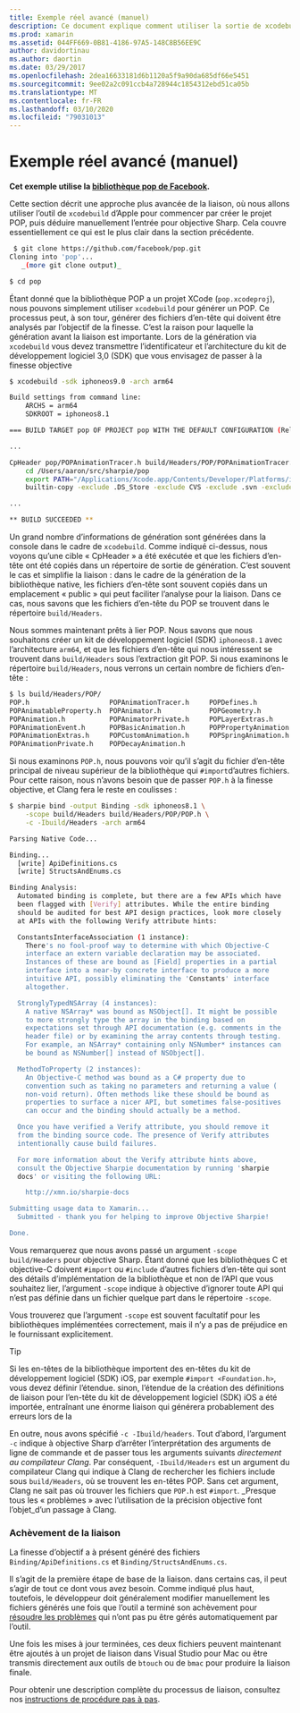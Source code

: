 ```yaml
---
title: Exemple réel avancé (manuel)
description: Ce document explique comment utiliser la sortie de xcodebuild comme entrée pour objective Sharp, qui donne un aperçu de ce que fait l’objectif de la finesse.
ms.prod: xamarin
ms.assetid: 044FF669-0B81-4186-97A5-148C8B56EE9C
author: davidortinau
ms.author: daortin
ms.date: 03/29/2017
ms.openlocfilehash: 2dea16633181d6b1120a5f9a90da685df66e5451
ms.sourcegitcommit: 9ee02a2c091ccb4a728944c1854312ebd51ca05b
ms.translationtype: MT
ms.contentlocale: fr-FR
ms.lasthandoff: 03/10/2020
ms.locfileid: "79031013"
---
```

# <a name="advanced-manual-real-world-example"></a>Exemple réel avancé (manuel)

**Cet exemple utilise la [bibliothèque pop de Facebook](https://github.com/facebook/pop).**

Cette section décrit une approche plus avancée de la liaison, où nous allons utiliser l’outil de `xcodebuild` d’Apple pour commencer par créer le projet POP, puis déduire manuellement l’entrée pour objective Sharp. Cela couvre essentiellement ce qui est le plus clair dans la section précédente.

```bash
 $ git clone https://github.com/facebook/pop.git
Cloning into 'pop'...
   _(more git clone output)_

$ cd pop
```

Étant donné que la bibliothèque POP a un projet XCode (`pop.xcodeproj`), nous pouvons simplement utiliser `xcodebuild` pour générer un POP. Ce processus peut, à son tour, générer des fichiers d’en-tête qui doivent être analysés par l’objectif de la finesse. C’est la raison pour laquelle la génération avant la liaison est importante. Lors de la génération via `xcodebuild` vous devez transmettre l’identificateur et l’architecture du kit de développement logiciel 3,0 (SDK) que vous envisagez de passer à la finesse objective

```bash
$ xcodebuild -sdk iphoneos9.0 -arch arm64

Build settings from command line:
    ARCHS = arm64
    SDKROOT = iphoneos8.1

=== BUILD TARGET pop OF PROJECT pop WITH THE DEFAULT CONFIGURATION (Release) ===

...

CpHeader pop/POPAnimationTracer.h build/Headers/POP/POPAnimationTracer.h
    cd /Users/aaron/src/sharpie/pop
    export PATH="/Applications/Xcode.app/Contents/Developer/Platforms/iPhoneOS.platform/Developer/usr/bin:/Applications/Xcode.app/Contents/Developer/usr/bin:/Users/aaron/bin::/usr/local/bin:/usr/bin:/bin:/usr/sbin:/sbin:/opt/X11/bin:/usr/local/git/bin:/Users/aaron/.rvm/bin"
    builtin-copy -exclude .DS_Store -exclude CVS -exclude .svn -exclude .git -exclude .hg -strip-debug-symbols -strip-tool /Applications/Xcode.app/Contents/Developer/Toolchains/XcodeDefault.xctoolchain/usr/bin/strip -resolve-src-symlinks /Users/aaron/src/sharpie/pop/pop/POPAnimationTracer.h /Users/aaron/src/sharpie/pop/build/Headers/POP

...

** BUILD SUCCEEDED **
```

Un grand nombre d’informations de génération sont générées dans la console dans le cadre de `xcodebuild`. Comme indiqué ci-dessus, nous voyons qu’une cible « CpHeader » a été exécutée et que les fichiers d’en-tête ont été copiés dans un répertoire de sortie de génération. C’est souvent le cas et simplifie la liaison : dans le cadre de la génération de la bibliothèque native, les fichiers d’en-tête sont souvent copiés dans un emplacement « public » qui peut faciliter l’analyse pour la liaison. Dans ce cas, nous savons que les fichiers d’en-tête du POP se trouvent dans le répertoire `build/Headers`.

Nous sommes maintenant prêts à lier POP. Nous savons que nous souhaitons créer un kit de développement logiciel (SDK) `iphoneos8.1` avec l’architecture `arm64`, et que les fichiers d’en-tête qui nous intéressent se trouvent dans `build/Headers` sous l’extraction git POP. Si nous examinons le répertoire `build/Headers`, nous verrons un certain nombre de fichiers d’en-tête :

```bash
$ ls build/Headers/POP/
POP.h                    POPAnimationTracer.h     POPDefines.h
POPAnimatableProperty.h  POPAnimator.h            POPGeometry.h
POPAnimation.h           POPAnimatorPrivate.h     POPLayerExtras.h
POPAnimationEvent.h      POPBasicAnimation.h      POPPropertyAnimation.h
POPAnimationExtras.h     POPCustomAnimation.h     POPSpringAnimation.h
POPAnimationPrivate.h    POPDecayAnimation.h
```

Si nous examinons `POP.h`, nous pouvons voir qu’il s’agit du fichier d’en-tête principal de niveau supérieur de la bibliothèque qui `#import`d’autres fichiers. Pour cette raison, nous n’avons besoin que de passer `POP.h` à la finesse objective, et Clang fera le reste en coulisses :

```bash
$ sharpie bind -output Binding -sdk iphoneos8.1 \
    -scope build/Headers build/Headers/POP/POP.h \
    -c -Ibuild/Headers -arch arm64

Parsing Native Code...

Binding...
  [write] ApiDefinitions.cs
  [write] StructsAndEnums.cs

Binding Analysis:
  Automated binding is complete, but there are a few APIs which have
  been flagged with [Verify] attributes. While the entire binding
  should be audited for best API design practices, look more closely
  at APIs with the following Verify attribute hints:

  ConstantsInterfaceAssociation (1 instance):
    There's no fool-proof way to determine with which Objective-C
    interface an extern variable declaration may be associated.
    Instances of these are bound as [Field] properties in a partial
    interface into a near-by concrete interface to produce a more
    intuitive API, possibly eliminating the 'Constants' interface
    altogether.

  StronglyTypedNSArray (4 instances):
    A native NSArray* was bound as NSObject[]. It might be possible
    to more strongly type the array in the binding based on
    expectations set through API documentation (e.g. comments in the
    header file) or by examining the array contents through testing.
    For example, an NSArray* containing only NSNumber* instances can
    be bound as NSNumber[] instead of NSObject[].

  MethodToProperty (2 instances):
    An Objective-C method was bound as a C# property due to
    convention such as taking no parameters and returning a value (
    non-void return). Often methods like these should be bound as
    properties to surface a nicer API, but sometimes false-positives
    can occur and the binding should actually be a method.

  Once you have verified a Verify attribute, you should remove it
  from the binding source code. The presence of Verify attributes
  intentionally cause build failures.

  For more information about the Verify attribute hints above,
  consult the Objective Sharpie documentation by running 'sharpie
  docs' or visiting the following URL:

    http://xmn.io/sharpie-docs

Submitting usage data to Xamarin...
  Submitted - thank you for helping to improve Objective Sharpie!

Done.
```

Vous remarquerez que nous avons passé un argument `-scope build/Headers` pour objective Sharp. Étant donné que les bibliothèques C et objective-C doivent `#import` ou `#include` d’autres fichiers d’en-tête qui sont des détails d’implémentation de la bibliothèque et non de l’API que vous souhaitez lier, l’argument `-scope` indique à objective d’ignorer toute API qui n’est pas définie dans un fichier quelque part dans le répertoire `-scope`.

Vous trouverez que l’argument `-scope` est souvent facultatif pour les bibliothèques implémentées correctement, mais il n’y a pas de préjudice en le fournissant explicitement. 

> [!TIP]
> Si les en-têtes de la bibliothèque importent des en-têtes du kit de développement logiciel (SDK) iOS, par exemple `#import <Foundation.h>`, vous devez définir l’étendue. sinon, l’étendue de la création des définitions de liaison pour l’en-tête du kit de développement logiciel (SDK) iOS a été importée, entraînant une énorme liaison qui générera probablement des erreurs lors de la 

En outre, nous avons spécifié `-c -Ibuild/headers`. Tout d’abord, l’argument `-c` indique à objective Sharp d’arrêter l’interprétation des arguments de ligne de commande et de passer tous les arguments suivants _directement au compilateur Clang_. Par conséquent, `-Ibuild/Headers` est un argument du compilateur Clang qui indique à Clang de rechercher les fichiers include sous `build/Headers`, où se trouvent les en-têtes POP. Sans cet argument, Clang ne sait pas où trouver les fichiers que `POP.h` est `#import`. _Presque tous les « problèmes » avec l’utilisation de la précision objective font l’objet_d’un passage à Clang.

### <a name="completing-the-binding"></a>Achèvement de la liaison

La finesse d’objectif a à présent généré des fichiers `Binding/ApiDefinitions.cs` et `Binding/StructsAndEnums.cs`.

Il s’agit de la première étape de base de la liaison. dans certains cas, il peut s’agir de tout ce dont vous avez besoin. Comme indiqué plus haut, toutefois, le développeur doit généralement modifier manuellement les fichiers générés une fois que l’outil a terminé son achèvement pour [résoudre les problèmes](~/cross-platform/macios/binding/objective-sharpie/platform/apidefinitions-structsandenums.md) qui n’ont pas pu être gérés automatiquement par l’outil.

Une fois les mises à jour terminées, ces deux fichiers peuvent maintenant être ajoutés à un projet de liaison dans Visual Studio pour Mac ou être transmis directement aux outils de `btouch` ou de `bmac` pour produire la liaison finale.

Pour obtenir une description complète du processus de liaison, consultez nos [instructions de procédure pas à pas](~/ios/platform/binding-objective-c/walkthrough.md).
